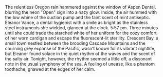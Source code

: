 The relentless Oregon rain hammered against the window of Aspen Dental, blurring the neon "Open" sign into a hazy glow.  Inside, the air hummed with the low whine of the suction pump and the faint scent of mint antiseptic.  Eleanor Vance, a dental hygienist with a smile as bright as the stainless steel instruments she wielded, glanced at the clock.  5:57 pm. Three minutes until she could trade the starched white of her uniform for the cozy comfort of her worn cardigan and escape the fluorescent-lit sterility.  Crescent Bay, a small town nestled between the brooding Cascade Mountains and the churning grey expanse of the Pacific, wasn't known for its vibrant nightlife, but Eleanor found solace in the quiet rhythm of the waves and the scent of the salty air. Tonight, however, the rhythm seemed a little off, a dissonant note in the usual symphony of the sea. A feeling of unease, like a phantom toothache, gnawed at the edges of her calm.
